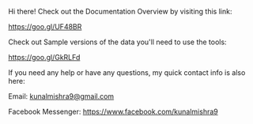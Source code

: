 Hi there! Check out the Documentation Overview by visiting this link: 

https://goo.gl/UF48BR

Check out Sample versions of the data you'll need to use the tools:

https://goo.gl/GkRLFd

If you need any help or have any questions, my quick contact info is also here:

Email: kunalmishra9@gmail.com

Facebook Messenger: https://www.facebook.com/kunalmishra9
